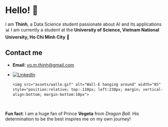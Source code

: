 # Hello! 👋

I am **Thinh**, a Data Science student passionate about AI and its applications 📊
I am currently a student at the **University of Science, Vietnam National University, Ho Chi Minh City** **🔬**

## Contact me
- **Email**: vo.m.thinh@gmail.com
  
-  [![LinkedIn](https://img.shields.io/badge/LinkedIn-ThinhVoMinh-blue?style=flat&logo=linkedin)](https://www.linkedin.com/in/vmthinh)    
  
       <img src="assets/walle.gif" alt="Wall-E hanging around" width="85" style="position:relative; top:-110px; left:230px; margin; vertical-align:bottom; margin-bottom:10px">


<br>

**Fun fact**: I am a huge fan of Prince **Vegeta** from *Dragon Ball*. His determination to be the best inspires me on my own journey!